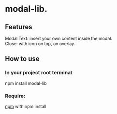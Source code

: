 # modal-lib.

## Features
Modal Text: insert your own content inside the modal.\
Close: with icon on top, on overlay.


## How to use
### In your project root terminal
npm install modal-lib

### Require:
[npm](https://www.npmjs.com/) with npm install

